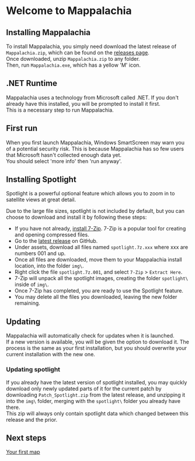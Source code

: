 # Welcome to Mappalachia

## Installing Mappalachia
To install Mappalachia, you simply need download the latest release of `Mappalachia.zip`, which can be found on the [releases page](https://github.com/AHeroicLlama/Mappalachia/releases/).<br/>
Once downloaded, unzip `Mappalachia.zip` to any folder.<br/>
Then, run `Mappalachia.exe`, which has a yellow 'M' icon.<br/>

## .NET Runtime
Mappalachia uses a technology from Microsoft called .NET. If you don't already have this installed, you will be prompted to install it first.<br/>
This is a necessary step to run Mappalachia.

## First run
When you first launch Mappalachia, Windows SmartScreen may warn you of a potential security risk. This is because Mappalachia has so few users that Microsoft hasn't collected enough data yet.<br>
You should select 'more info' then 'run anyway'.<br/>

## Installing Spotlight
Spotlight is a powerful optional feature which allows you to zoom in to satellite views at great detail.<br/>

Due to the large file sizes, spotlight is not included by default, but you can choose to download and install it by following these steps:<br/>
* If you have not already, [install 7-Zip](https://www.7-zip.org/download.html). 7-Zip is a popular tool for creating and opening compressed files.
* Go to the [latest release](https://github.com/AHeroicLlama/Mappalachia/releases/latest) on GitHub.
* Under assets, download all files named `spotlight.7z.xxx` where xxx are numbers 001 and up.
* Once all files are downloaded, move them to your Mappalachia install location, into the folder `img\`.
* Right click the file `spotlight.7z.001`, and select `7-Zip` > `Extract Here`.
* 7-Zip will unpack all the spotlight images, creating the folder `spotlight\` inside of `img\`.
* Once 7-Zip has completed, you are ready to use the Spotlight feature.
* You may delete all the files you downloaded, leaving the new folder remaining.

## Updating
Mappalachia will automatically check for updates when it is launched.<br/>
If a new version is available, you will be given the option to download it. The process is the same as your first installation, but you should overwrite your current installation with the new one.

### Updating spotlight
If you already have the latest version of spotlight installed, you may quickly download only newly updated parts of it for the current patch by downloading `Patch_Spotlight.zip` from the latest release, and unzipping it into the `img\` folder, merging with the `spotlight\` folder you already have there.<br/>
This zip will always only contain spotlight data which changed between this release and the prior.

## Next steps
[Your first map](First_map.md)

